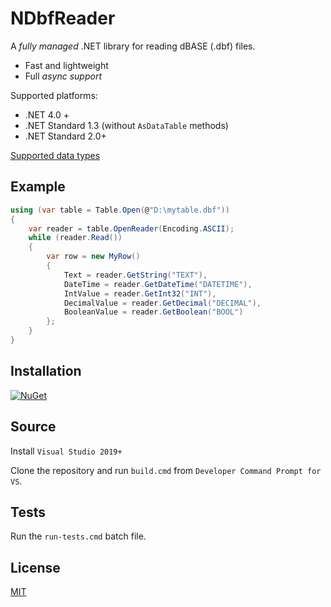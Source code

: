 NDbfReader
============

A *fully managed* .NET library for reading dBASE (.dbf) files.

- Fast and lightweight
- Full *async support*

Supported platforms:

- .NET 4.0 +
- .NET Standard 1.3 (without `AsDataTable` methods)
- .NET Standard 2.0+

[Supported data types](https://github.com/eXavera/NDbfReader/wiki/Supported-data-types)

## Example

```csharp
using (var table = Table.Open(@"D:\mytable.dbf"))
{
    var reader = table.OpenReader(Encoding.ASCII);
    while (reader.Read())
    {
        var row = new MyRow()
        {
            Text = reader.GetString("TEXT"),
            DateTime = reader.GetDateTime("DATETIME"),
            IntValue = reader.GetInt32("INT"),
            DecimalValue = reader.GetDecimal("DECIMAL"),
            BooleanValue = reader.GetBoolean("BOOL")
        };
    }
}
```

## Installation

[![NuGet](https://img.shields.io/nuget/v/NDbfReader.svg)](https://www.nuget.org/packages/NDbfReader)

## Source

Install `Visual Studio 2019+`

Clone the repository and run `build.cmd` from `Developer Command Prompt for VS`.

## Tests

Run the `run-tests.cmd` batch file.

## License
[MIT](https://github.com/eXavera/NDbfReader/blob/master/LICENSE.md)

